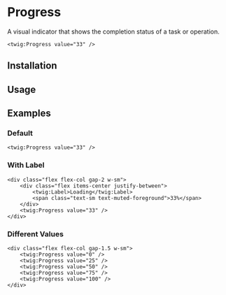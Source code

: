 # Progress

A visual indicator that shows the completion status of a task or operation.

```twig {"preview":true}
<twig:Progress value="33" />
```

## Installation

<!-- Placeholder: Installation -->

## Usage

<!-- Placeholder: Usage -->

## Examples

### Default

```twig {"preview":true}
<twig:Progress value="33" />
```

### With Label

```twig {"preview":true}
<div class="flex flex-col gap-2 w-sm">
    <div class="flex items-center justify-between">
        <twig:Label>Loading</twig:Label>
        <span class="text-sm text-muted-foreground">33%</span>
    </div>
    <twig:Progress value="33" />
</div>
```

### Different Values

```twig {"preview":true}
<div class="flex flex-col gap-1.5 w-sm">
    <twig:Progress value="0" />
    <twig:Progress value="25" />
    <twig:Progress value="50" />
    <twig:Progress value="75" />
    <twig:Progress value="100" />
</div>
```
